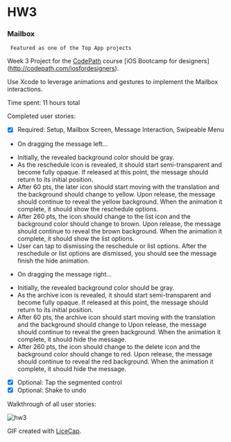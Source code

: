 # HW3
### Mailbox
` Featured as one of the Top App projects`

Week 3 Project for the [CodePath](http://www.codepath.com/) course [iOS Bootcamp for designers] (http://codepath.com/iosfordesigners).

Use Xcode to leverage animations and gestures to implement the Mailbox interactions.

Time spent: 11 hours total 

Completed user stories:
 * [x] Required: Setup, Mailbox Screen, Message Interaction, Swipeable Menu

 * On dragging the message left...

  -  Initially, the revealed background color should be gray.
  -  As the reschedule icon is revealed, it should start semi-transparent and become fully opaque. If released at this point, the message should return to its initial position.
  - After 60 pts, the later icon should start moving with the translation and the background should change to yellow.
Upon release, the message should continue to reveal the yellow background. When the animation it complete, it should show the reschedule options.
  - After 260 pts, the icon should change to the list icon and the background color should change to brown.
Upon release, the message should continue to reveal the brown background. When the animation it complete, it should show the list options.
  - User can tap to dismissing the reschedule or list options. After the reschedule or list options are dismissed, you should see the message finish the hide animation.

 * On dragging the message right...

  - Initially, the revealed background color should be gray.
  - As the archive icon is revealed, it should start semi-transparent and become fully opaque. If released at this point, the message should return to its initial position.
  - After 60 pts, the archive icon should start moving with the translation and the background should change to Upon release, the message should continue to reveal the green background. When the animation it complete, it should hide the message.
  -  After 260 pts, the icon should change to the delete icon and the background color should change to red.
Upon release, the message should continue to reveal the red background. When the animation it complete, it should hide the message.

 * [x] Optional: Tap the segmented control
 * [x] Optional: Shake to undo
 
Walkthrough of all user stories:

![hw3](https://cloud.githubusercontent.com/assets/10460611/6320979/a42ece3e-baa2-11e4-84c0-ff1364d8f1ad.gif)

GIF created with [LiceCap](http://www.cockos.com/licecap/).
